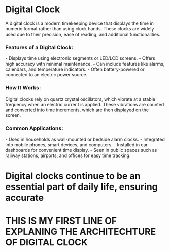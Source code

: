 
<h1>  Digital Clock  </h1>

<p1>A digital clock is a modern timekeeping device that displays the time in numeric format rather than using clock hands. These clocks are widely used due to their precision, ease of reading, and additional functionalities.</p1>

<h3>Features of a Digital Clock:</h3>
- Displays time using electronic segments or LED/LCD screens.
- Offers high accuracy with minimal maintenance.
- Can include features like alarms, calendars, and temperature indicators.
- Often battery-powered or connected to an electric power source.

<h3>How It Works:</h3>
<p2>Digital clocks rely on quartz crystal oscillators, which vibrate at a stable frequency when an electric current is applied. These vibrations are counted and converted into time increments, which are then displayed on the screen.</p2>

<h3>Common Applications:</h3>
- Used in households as wall-mounted or bedside alarm clocks.
- Integrated into mobile phones, smart devices, and computers.
- Installed in car dashboards for convenient time display.
- Seen in public spaces such as railway stations, airports, and offices for easy time tracking.

Digital clocks continue to be an essential part of daily life, ensuring accurate
=======
<H1> THIS IS MY FIRST LINE OF EXPLANING THE ARCHITECHTURE OF DIGITAL CLOCK </H1>
